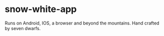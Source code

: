 # snow-white-app
Runs on Android, IOS, a browser and beyond the mountains. Hand crafted by seven dwarfs.
